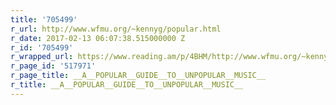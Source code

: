 ```yaml
---
title: '705499'
r_url: http://www.wfmu.org/~kennyg/popular.html
r_date: 2017-02-13 06:07:38.515000000 Z
r_id: '705499'
r_wrapped_url: https://www.reading.am/p/4BHM/http://www.wfmu.org/~kennyg/popular.html
r_page_id: '517971'
r_page_title: __A__POPULAR__GUIDE__TO__UNPOPULAR__MUSIC__
r_title: __A__POPULAR__GUIDE__TO__UNPOPULAR__MUSIC__
---
```


